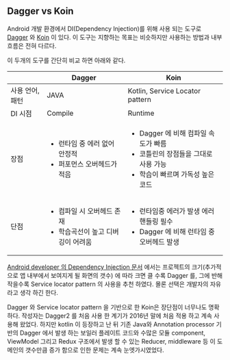 ## Dagger vs Koin 

Android 개발 환경에서 DI(Dependency Injection)를 위해 사용 되는 도구로 [Dagger](https://dagger.dev/dev-guide/android.html) 와 [Koin](https://insert-koin.io/) 이 있다. 이 도구는 지향하는 목표는 비슷하지만 사용하는 방법과 내부 흐름은 전혀 다르다. 

이 두개의 도구를 간단히 비교 하면 아래와 같다. 

||Dagger|Koin|
|---|---|---|
|사용 언어, 패턴|JAVA|Kotlin, Service Locator pattern|
|DI 시점|Compile|Runtime|
|장점|<ul> <li>런타임 중 에러 없어 안정적</li> <li>퍼포먼스 오버헤드가 적음</li> </ul>|<ul> <li>Dagger 에 비해 컴파일 속도가 빠름</li> <li>코틀린의 장점들을 그대로 사용 가능</li> <li>학습이 빠르며 가독성 높은 코드</li> </ul>|
|단점|<ul> <li>컴파일 시 오버헤드 존재</li> <li>학습곡선이 높고 디버깅이 어려움</li> </ul>|<ul> <li>런타임중 에러가 발생 에러 핸들링 필수</li> <li>Dagger 에 비해 런타임 중 오버헤드 발생</li> </ul>|

[Android developer 의 Dependency Injection 문서](https://developer.android.com/training/dependency-injection#choosing-right-di-tool) 에서는 프로젝트의 크기(추가적으로 앱 내부에서 보여지게 될 화면의 갯수) 에 따라 크면 클 수록 Dagger 를, 그에 반해 작을수록 Service locator pattern 의 사용을 추천 하였다. 몰론 선택은 개발자의 자유 라고 생각 하긴 한다. 

Dagger 와 Service locator pattern 을 기반으로 한 Koin은 장단점이 너무나도 명확하다. 작성자는 Dagger2 를 처음 사용 한 계기가 2016년 말에 처음 적용 하고 계속 사용해 왔었다. 하지만 kotlin 이 등장하고 난 뒤 기존 Java와 Annotation processor 기반의 Dagger 에서 발생 하는 보일러 플레이트 코드와 수많은 모듈 component, ViewModel 그리고 Redux 구조에서 발생 할 수 있는 Reducer, middleware 등 이 도메인의 갯수만큼 증가 함으로 인한 문제는 계속 눈엣가시였었다. 

